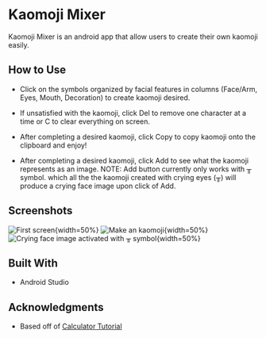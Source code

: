# Kaomoji Mixer

Kaomoji Mixer is an android app that allow users to create their own kaomoji easily.

## How to Use
* Click on the symbols organized by facial features in columns (Face/Arm, Eyes, Mouth, Decoration) to create kaomoji desired.

* If unsatisfied with the kaomoji, click Del to remove one character at a time or C to clear everything on screen.

* After completing a desired kaomoji, click Copy to copy kaomoji onto the clipboard and enjoy!

* After completing a desired kaomoji, click Add to see what the kaomoji represents as an image.
NOTE: Add button currently only works with ╥ symbol. which all the the kaomoji created with crying eyes (╥) will produce a crying face image upon click of Add.

## Screenshots

![First screen](../figures/kaomoji1.png){width=50%}
![Make an kaomoji](../figures/kaomoji2.png){width=50%}
![Crying face image activated with ╥ symbol ](../figures/kaomoji3.png){width=50%}

## Built With

* Android Studio

## Acknowledgments

* Based off of [Calculator Tutorial ](http://www.androidauthority.com/build-a-calculator-app-721910/)
